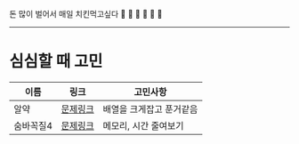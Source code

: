 돈 많이 벌어서 매일 치킨먹고싶다
🐣 🐤 🐥 🐔 🐓 🍗


<hr/>



# 심심할 때 고민


|이름|링크|고민사항|
|-----|---|-----|
|알약|[문제링크](https://www.acmicpc.net/problem/4811)|배열을 크게잡고 푼거같음|
|숨바꼭질4|[문제링크](https://www.acmicpc.net/problem/13913)|메모리, 시간 줄여보기|
 
